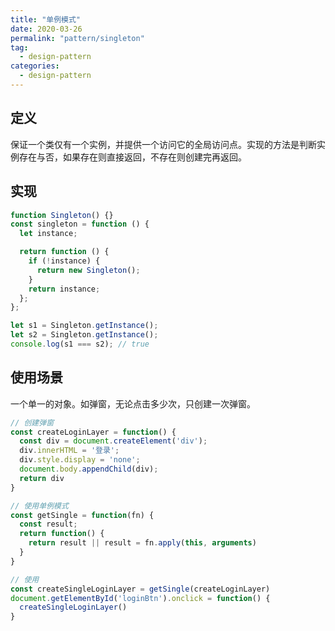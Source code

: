 ```yaml
---
title: "单例模式"
date: 2020-03-26
permalink: "pattern/singleton"
tag:
  - design-pattern
categories:
  - design-pattern
---
```


## 定义

保证一个类仅有一个实例，并提供一个访问它的全局访问点。实现的方法是判断实例存在与否，如果存在则直接返回，不存在则创建完再返回。

## 实现

```js
function Singleton() {}
const singleton = function () {
  let instance;

  return function () {
    if (!instance) {
      return new Singleton();
    }
    return instance;
  };
};

let s1 = Singleton.getInstance();
let s2 = Singleton.getInstance();
console.log(s1 === s2); // true
```

## 使用场景

一个单一的对象。如弹窗，无论点击多少次，只创建一次弹窗。

```js
// 创建弹窗
const createLoginLayer = function() {
  const div = document.createElement('div');
  div.innerHTML = '登录';
  div.style.display = 'none';
  document.body.appendChild(div);
  return div
}

// 使用单例模式
const getSingle = function(fn) {
  const result;
  return function() {
    return result || result = fn.apply(this, arguments)
  }
}

// 使用
const createSingleLoginLayer = getSingle(createLoginLayer)
document.getElementById('loginBtn').onclick = function() {
  createSingleLoginLayer()
}
```
